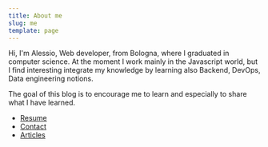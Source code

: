 ```yaml
---
title: About me
slug: me
template: page
---
```

Hi, I'm Alessio, Web developer, from Bologna, where I graduated in computer science.
At the moment I work mainly in the Javascript world, but I find interesting integrate my knowledge by learning also Backend, DevOps, Data engineering notions.

The goal of this blog is to encourage me to learn and especially to share what I have learned.

- [Resume](/resume)
- [Contact](/contact)
- [Articles](/blog)
